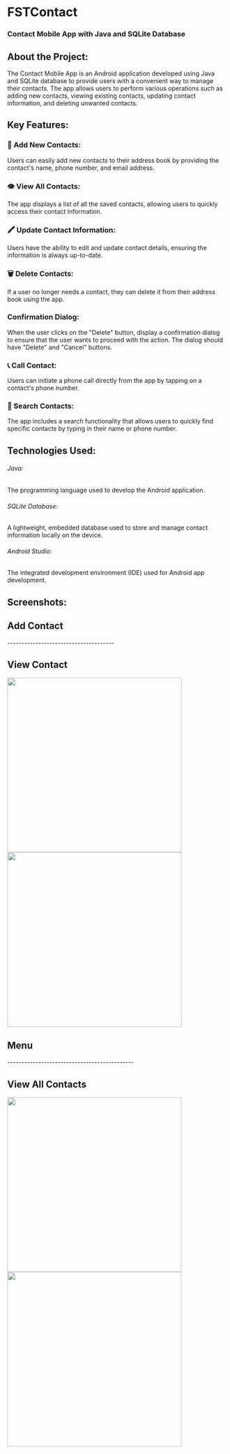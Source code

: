 # FSTContact
### Contact Mobile App with Java and SQLite Database


## About the Project:
The Contact Mobile App is an Android application developed using Java and SQLite database to provide users with a convenient way to manage their contacts. The app allows users to perform various operations such as adding new contacts, viewing existing contacts, updating contact information, and deleting unwanted contacts.

## Key Features:

### 👤 Add New Contacts: 
Users can easily add new contacts to their address book by providing the contact's name, phone number, and email address.

### 👁 View All Contacts: 
The app displays a list of all the saved contacts, allowing users to quickly access their contact information.

### 🖍 Update Contact Information: 
Users have the ability to edit and update contact details, ensuring the information is always up-to-date.

### 🗑 Delete Contacts: 
If a user no longer needs a contact, they can delete it from their address book using the app.
   ### Confirmation Dialog: 
When the user clicks on the "Delete" button, display a confirmation dialog to ensure that the user wants to proceed with the action. The dialog should have "Delete" and "Cancel" buttons.

### 📞 Call Contact: 
Users can initiate a phone call directly from the app by tapping on a contact's phone number.

### 🔎 Search Contacts: 
The app includes a search functionality that allows users to quickly find specific contacts by typing in their name or phone number.

## Technologies Used:

<h6>Java:</h6> The programming language used to develop the Android application.

<h6>SQLite Database:</h6> A lightweight, embedded database used to store and manage contact information locally on the device.

<h6>Android Studio:</h6> The integrated development environment (IDE) used for Android app development.

## Screenshots:
<div><h2>Add Contact</h2> -------------------------------------- <h2>View Contact</h2></div>
<div>
   
<img src="https://github.com/ESSADIKINE/FSTContact/blob/main/main/Add%20Contact.jpg" width="400px">
   
<img src="https://github.com/ESSADIKINE/FSTContact/blob/main/main/View%20Contact.jpg" width="400px">
</div>
<div><h2>Menu</h2> --------------------------------------------- <h2>View All Contacts</h2></div>
<div>
<img src="https://github.com/ESSADIKINE/FSTContact/blob/main/main/Menu.jpg" width="400px">
<img src="https://github.com/ESSADIKINE/FSTContact/blob/main/main/View%20All.jpg" width="400px">
</div>
